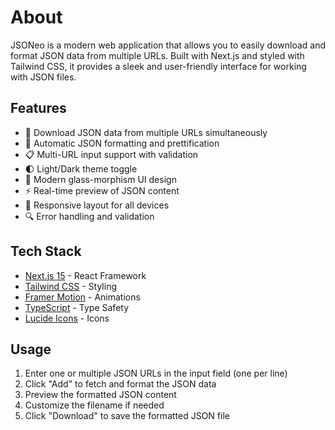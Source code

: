 # About
JSONeo is a modern web application that allows you to easily download and format JSON data from multiple URLs. Built with Next.js and styled with Tailwind CSS, it provides a sleek and user-friendly interface for working with JSON files.

## Features

- 🚀 Download JSON data from multiple URLs simultaneously
- 💅 Automatic JSON formatting and prettification
- 📋 Multi-URL input support with validation
- 🌓 Light/Dark theme toggle
- 🎨 Modern glass-morphism UI design
- ⚡ Real-time preview of JSON content
- 📱 Responsive layout for all devices
- 🔍 Error handling and validation

## Tech Stack

- [Next.js 15](https://nextjs.org/) - React Framework
- [Tailwind CSS](https://tailwindcss.com/) - Styling
- [Framer Motion](https://www.framer.com/motion/) - Animations
- [TypeScript](https://www.typescriptlang.org/) - Type Safety
- [Lucide Icons](https://lucide.dev/) - Icons


## Usage

1. Enter one or multiple JSON URLs in the input field (one per line)
2. Click "Add" to fetch and format the JSON data
3. Preview the formatted JSON content
4. Customize the filename if needed
5. Click "Download" to save the formatted JSON file

